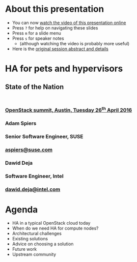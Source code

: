 <!-- .slide: data-state="normal" id="about" data-timing="0" -->
# About this presentation

*   You can now [watch the video of this presentation online](https://www.openstack.org/videos/video/high-availability-for-pets-and-hypervisors-state-of-the-nation)
*   Press `?` for help on navigating these slides
*   Press `m` for a slide menu
*   Press `s` for speaker notes <br />
    *   (although watching the video is probably more useful)
*   Here is the [original session abstract and details](https://www.openstack.org/summit/austin-2016/summit-schedule/events/7327)


<!-- .slide: data-state="cover" id="cover-page" data-menu-title="Compute node HA" data-timing="20" -->
<div class="title">
    <h1>HA for pets and hypervisors</h1>
    <h2 style="margin-bottom: 50px;">State of the Nation</h2>
    <h3>
      <a href="https://www.openstack.org/summit/austin-2016/summit-schedule/events/7327">
          OpenStack summit, Austin, Tuesday 26<sup>th</sup> April 2016
      </a>
    </h3>
</div>

<div class="row presenter">
    <div class="col-md-6">
        <h3 class="name">Adam Spiers</h3>
        <h3 class="job-title">Senior Software Engineer, SUSE</h3>
        <h3 class="email"><a href="mailto:aspiers@suse.com">aspiers@suse.com</a></h3>
    </div>
    <div class="col-md-6">
        <h3 class="name">Dawid Deja</h3>
        <h3 class="job-title">Software Engineer, Intel</h3>
        <h3 class="email"><a href="mailto:dawid.deja@intel.com">dawid.deja@intel.com</a></h3>
    </div>
</div>


<!-- .slide: data-state="normal" id="agenda" data-timing="30" -->
# Agenda

*   HA in a typical OpenStack cloud today
*   When do we need HA for compute nodes?
*   Architectural challenges
*   Existing solutions
*   Advice on choosing a solution
*   Future work
*   Upstream community
